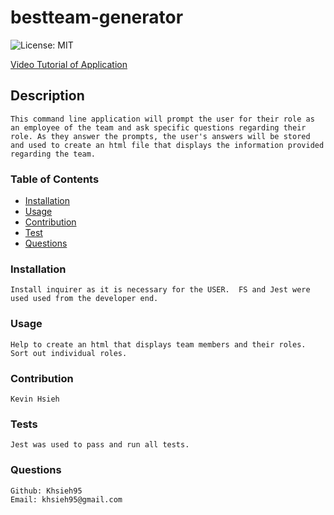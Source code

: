# bestteam-generator

![License: MIT](https://img.shields.io/badge/License-MIT-green.svg)

[Video Tutorial of Application](https://youtu.be/aIzkGI60BAc)

## Description

    This command line application will prompt the user for their role as an employee of the team and ask specific questions regarding their role. As they answer the prompts, the user's answers will be stored and used to create an html file that displays the information provided regarding the team.

### Table of Contents

- [Installation](#installation)
- [Usage](#usage)
- [Contribution](#contribution)
- [Test](#tests)
- [Questions](#questions)

### Installation

    Install inquirer as it is necessary for the USER.  FS and Jest were used used from the developer end.

### Usage

    Help to create an html that displays team members and their roles. Sort out individual roles.

### Contribution

    Kevin Hsieh

### Tests

    Jest was used to pass and run all tests.

### Questions

    Github: Khsieh95
    Email: khsieh95@gmail.com
